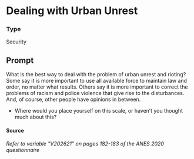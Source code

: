 # Dealing with Urban Unrest

### Type
Security

## Prompt
What is the best way to deal with the problem of urban unrest and rioting?
Some say it is more important to use all available force to maintain law and order, no matter what results.
Others say it is more important to correct the problems of racism and police violence that give rise to the disturbances. And, of
course, other people have opinions in between.
- Where would you place yourself on this scale, or haven’t you thought much about this?

#### Source
###### *Refer to variable "V202621" on pages 182-183 of the ANES 2020 questionnaire*
